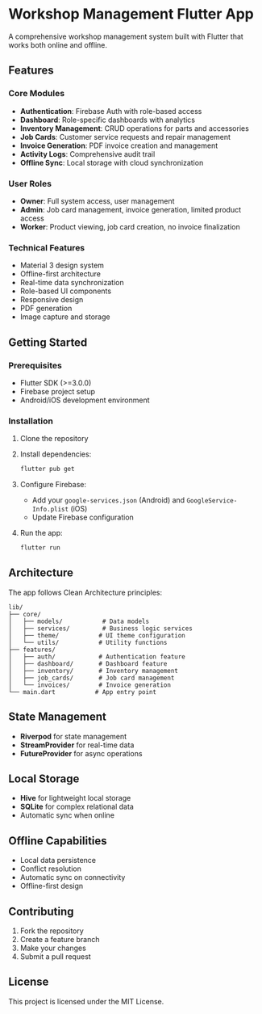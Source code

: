 # Workshop Management Flutter App

A comprehensive workshop management system built with Flutter that works both online and offline.

## Features

### Core Modules
- **Authentication**: Firebase Auth with role-based access
- **Dashboard**: Role-specific dashboards with analytics
- **Inventory Management**: CRUD operations for parts and accessories
- **Job Cards**: Customer service requests and repair management
- **Invoice Generation**: PDF invoice creation and management
- **Activity Logs**: Comprehensive audit trail
- **Offline Sync**: Local storage with cloud synchronization

### User Roles
- **Owner**: Full system access, user management
- **Admin**: Job card management, invoice generation, limited product access
- **Worker**: Product viewing, job card creation, no invoice finalization

### Technical Features
- Material 3 design system
- Offline-first architecture
- Real-time data synchronization
- Role-based UI components
- Responsive design
- PDF generation
- Image capture and storage

## Getting Started

### Prerequisites
- Flutter SDK (>=3.0.0)
- Firebase project setup
- Android/iOS development environment

### Installation
1. Clone the repository
2. Install dependencies:
   ```bash
   flutter pub get
   ```
3. Configure Firebase:
   - Add your `google-services.json` (Android) and `GoogleService-Info.plist` (iOS)
   - Update Firebase configuration

4. Run the app:
   ```bash
   flutter run
   ```

## Architecture

The app follows Clean Architecture principles:

```
lib/
├── core/
│   ├── models/           # Data models
│   ├── services/         # Business logic services
│   ├── theme/           # UI theme configuration
│   └── utils/           # Utility functions
├── features/
│   ├── auth/            # Authentication feature
│   ├── dashboard/       # Dashboard feature
│   ├── inventory/       # Inventory management
│   ├── job_cards/       # Job card management
│   └── invoices/        # Invoice generation
└── main.dart           # App entry point
```

## State Management
- **Riverpod** for state management
- **StreamProvider** for real-time data
- **FutureProvider** for async operations

## Local Storage
- **Hive** for lightweight local storage
- **SQLite** for complex relational data
- Automatic sync when online

## Offline Capabilities
- Local data persistence
- Conflict resolution
- Automatic sync on connectivity
- Offline-first design

## Contributing
1. Fork the repository
2. Create a feature branch
3. Make your changes
4. Submit a pull request

## License
This project is licensed under the MIT License.